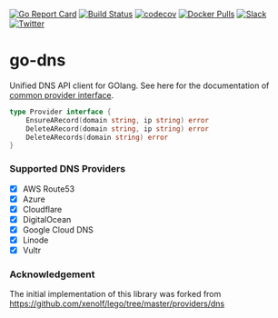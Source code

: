 [![Go Report Card](https://goreportcard.com/badge/gomodules.xyz/dns)](https://goreportcard.com/report/gomodules.xyz/dns)
[![Build Status](https://travis-ci.org/appscode/go-dns.svg?branch=master)](https://travis-ci.org/appscode/go-dns)
[![codecov](https://codecov.io/gh/appscode/go-dns/branch/master/graph/badge.svg)](https://codecov.io/gh/appscode/go-dns)
[![Docker Pulls](https://img.shields.io/docker/pulls/appscode/go-dns.svg)](https://hub.docker.com/r/appscode/go-dns/)
[![Slack](https://slack.appscode.com/badge.svg)](https://slack.appscode.com)
[![Twitter](https://img.shields.io/twitter/follow/appscodehq.svg?style=social&logo=twitter&label=Follow)](https://twitter.com/intent/follow?screen_name=AppsCodeHQ)

# go-dns
Unified DNS API client for GOlang. See here for the documentation of [common provider interface](https://godoc.org/gomodules.xyz/dns/provider).
```go
type Provider interface {
	EnsureARecord(domain string, ip string) error
	DeleteARecord(domain string, ip string) error
	DeleteARecords(domain string) error
}
```

### Supported DNS Providers
- [x] AWS Route53
- [x] Azure
- [x] Cloudflare
- [x] DigitalOcean
- [x] Google Cloud DNS
- [x] Linode
- [x] Vultr

### Acknowledgement
The initial implementation of this library was forked from https://github.com/xenolf/lego/tree/master/providers/dns
